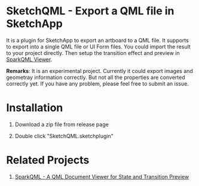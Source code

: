 SketchQML - Export a QML file in SketchApp
===========================

It is a plugin for SketchApp to export an artboard to a QML file.
It supports to export into a single QML file or UI Form files.
You could import the result to your project directly.
Then setup the transition effect and preview in [SparkQML Viewer](https://github.com/benlau/sparkqml).

**Remarks**: It is an experimental project. Currently it could export images and geometray information correctly. But not all the properties are converted correctly yet. If you have any problem, please feel free to submit an issue.

Installation
============

1) Download a zip file from release page

2) Double click "SketchQML.sketchplugin"

Related Projects
=================

 1. [SparkQML - A QML Document Viewer for State and Transition Preview](https://github.com/benlau/sparkqml)




